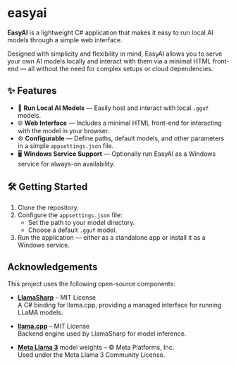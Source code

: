 # easyai

**EasyAI** is a lightweight C# application that makes it easy to run local AI models through a simple web interface.

Designed with simplicity and flexibility in mind, EasyAI allows you to serve your own AI models locally and interact with them via a minimal HTML front-end — all without the need for complex setups or cloud dependencies.

## ✨ Features

- 🧠 **Run Local AI Models** — Easily host and interact with local `.gguf` models.
- 🌐 **Web Interface** — Includes a minimal HTML front-end for interacting with the model in your browser.
- ⚙️ **Configurable** — Define paths, default models, and other parameters in a simple `appsettings.json` file.
- 🖥️ **Windows Service Support** — Optionally run EasyAI as a Windows service for always-on availability.

## 🛠️ Getting Started

1. Clone the repository.
2. Configure the `appsettings.json` file:
   - Set the path to your model directory.
   - Choose a default `.gguf` model.
3. Run the application — either as a standalone app or install it as a Windows service.


## Acknowledgements

This project uses the following open-source components:

- [**LlamaSharp**](https://github.com/SciSharp/LLamaSharp) – MIT License  
  A C# binding for llama.cpp, providing a managed interface for running LLaMA models.

- [**llama.cpp**](https://github.com/ggerganov/llama.cpp) – MIT License  
  Backend engine used by LlamaSharp for model inference.

- [**Meta Llama 3**](https://ai.meta.com/llama) model weights – © Meta Platforms, Inc.  
  Used under the Meta Llama 3 Community License.
